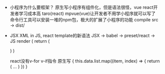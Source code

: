 - 小程序为什么要框架？
  原生写小程序有组件化，但是语法很怪，vue react开发者学习成本高
  taro(react) mpvue(vue)让开发者不用学小程序就可以写了
  命令行工具可以安装一堆的npm包，极大的扩展了小程序的功能
  compile src -> dist/

- JSX 
  XML in JS, react template的新语法
  JSX -> babel -> preset/react -> JS
  render (
    return (

    )
  )

  react没有v-for v-if指令
  原生写
  <view>
    {
      this.data.list.map((item, index) => {
        return (
          ...
        )
      })
    }
  </view>